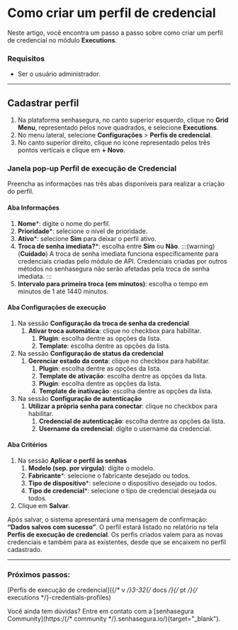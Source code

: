 # Como criar um perfil de credencial

Neste artigo, você encontra um passo a passo sobre como criar um perfil de credencial no módulo **Executions**.

### Requisitos

* Ser o usuário administrador.
***

## Cadastrar perfil

1. Na plataforma senhasegura, no canto superior esquerdo, clique no **Grid Menu**, representado pelos nove quadrados, e selecione **Executions**.
2. No menu lateral, selecione **Configurações** > **Perfis de credencial**.
3. No canto superior direito, clique no ícone representado pelos três pontos verticais e clique em **+ Novo**.

### Janela pop-up Perfil de execução de Credencial
Preencha as informações nas três abas disponíveis para realizar a criação do perfil.

#### Aba Informações

1. **Nome***: digite o nome do perfil.
2. **Prioridade***: selecione o nível de prioridade.
3. **Ativo***: selecione **Sim** para deixar o perfil ativo.
4. **Troca de senha imediata?***: escolha entre **Sim** ou **Não**.
    :::(warning) (**Cuidado**)
    A troca de senha imediata funciona especificamente para credenciais criadas pelo módulo de API. Credenciais criadas por outros métodos no senhasegura não serão afetadas pela troca de senha imediata.
    :::
5. **Intervalo para primeira troca (em minutos)**: escolha o tempo em minutos de 1 até 1440 minutos.

#### Aba Configurações de execução

1. Na sessão **Configuração da troca de senha da credencial**
    1. **Ativar troca automática**: clique no checkbox para habilitar.
        1. **Plugin**: escolha dentre as opções da lista.
        2. **Template**: escolha dentre as opções da lista.
2. Na sessão **Configuração de status da credencial**
    1. **Gerenciar estado da conta**: clique no checkbox para habilitar.
        1. **Plugin**: escolha dentre as opções da lista.
        2. **Template de ativação**: escolha dentre as opções da lista.
        3. **Plugin**: escolha dentre as opções da lista.
        4. **Template de inativação**: escolha dentre as opções da lista.
3. Na sessão **Configuração de autenticação**
    1. **Utilizar a própria senha para conectar**: clique no checkbox para habilitar.
        1. **Credencial de autenticação**: escolha dentre as opções da lista.
        2. **Username da credencial**: digite o username da credencial.

#### Aba Critérios

1. Na sessão **Aplicar o perfil às senhas**
    1. **Modelo (sep. por vírgula)**: digite o modelo.
    2. **Fabricante***: selecione o fabricante desejado ou todos.
    3. **Tipo de dispositivo***: selecione o dispositivo desejado ou todos.
    4. **Tipo de credencial***: selecione o tipo de credencial desejada ou todos.
2. Clique em **Salvar**.


Após salvar, o sistema apresentará uma mensagem de confirmação: **“Dados salvos com sucesso”**. O perfil estará listado no relatório na tela **Perfis de execução de credencial**.
Os perfis criados valem para as novas credenciais e também para as existentes, desde que se encaixem no perfil cadastrado.

***
### Próximos passos:
[Perfis de execução de credencial]({/* v */}3-32{/* docs */}{/* pt */}{/* executions */}-credentials-profiles)

Você ainda tem dúvidas? Entre em contato com a [senhasegura Community](https:/{/* community */}.senhasegura.io/){target="_blank"}.